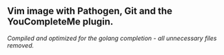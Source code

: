 **Vim image with Pathogen, Git and the YouCompleteMe plugin.**
--------------------------------------------
*Compiled and optimized for the golang completion - all unnecessary files removed.*
